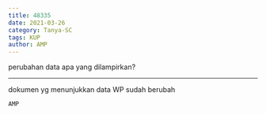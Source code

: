 ```yaml
---
title: 48335
date: 2021-03-26
category: Tanya-SC
tags: KUP
author: AMP
---
```


perubahan data apa yang dilampirkan?

---

dokumen yg menunjukkan data WP sudah berubah

`AMP`
